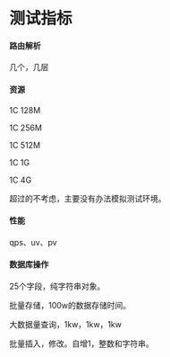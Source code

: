 # 测试指标

#### 路由解析

几个，几层

#### 资源

1C 128M

1C 256M

1C 512M

1C 1G

1C 4G

超过的不考虑，主要没有办法模拟测试环境。

#### 性能

qps、uv、pv

#### 数据库操作

25个字段，纯字符串对象。

批量存储，100w的数据存储时间。

大数据量查询，1kw，1kw，1kw

批量插入，修改。自增1，整数和字符串。

